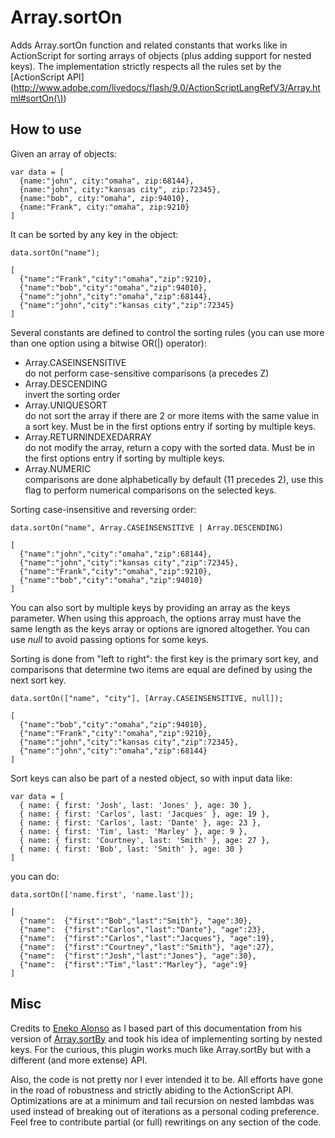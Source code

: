 Array.sortOn
===========

Adds Array.sortOn function and related constants that works like in ActionScript for sorting arrays of objects (plus adding support for nested keys).
The implementation strictly respects all the rules set by the [ActionScript API](http://www.adobe.com/livedocs/flash/9.0/ActionScriptLangRefV3/Array.html#sortOn(\))

How to use
----------

Given an array of objects:

    var data = [
      {name:"john", city:"omaha", zip:68144},
      {name:"john", city:"kansas city", zip:72345},
      {name:"bob", city:"omaha", zip:94010},
      {name:"Frank", city:"omaha", zip:9210}
    ]
  
It can be sorted by any key in the object:

    data.sortOn("name");

    [
      {"name":"Frank","city":"omaha","zip":9210},
      {"name":"bob","city":"omaha","zip":94010},
      {"name":"john","city":"omaha","zip":68144},
      {"name":"john","city":"kansas city","zip":72345}
    ]

Several constants are defined to control the sorting rules (you can use more than one option using a bitwise OR(|) operator):

 - Array.CASEINSENSITIVE  
  do not perform case-sensitive comparisons (a precedes Z)
 - Array.DESCENDING  
  invert the sorting order
 - Array.UNIQUESORT  
  do not sort the array if there are 2 or more items with the same value in a sort key. Must be in the first options entry if sorting by multiple keys.
 - Array.RETURNINDEXEDARRAY  
  do not modify the array, return a copy with the sorted data. Must be in the first options entry if sorting by multiple keys.
 - Array.NUMERIC  
  comparisons are done alphabetically by default (11 precedes 2), use this flag to perform numerical comparisons on the selected keys.

Sorting case-insensitive and reversing order:

    data.sortOn("name", Array.CASEINSENSITIVE | Array.DESCENDING)
    
    [
      {"name":"john","city":"omaha","zip":68144},
      {"name":"john","city":"kansas city","zip":72345},
      {"name":"Frank","city":"omaha","zip":9210},
      {"name":"bob","city":"omaha","zip":94010}
    ]

You can also sort by multiple keys by providing an array as the keys parameter.
When using this approach, the options array must have the same length as the keys array or options are ignored altogether. You can use _null_ to avoid passing options for some keys.

Sorting is done from "left to right": the first key is the primary sort key, and comparisons that determine two items are equal are defined by using the next sort key.

    data.sortOn(["name", "city"], [Array.CASEINSENSITIVE, null]);
    
    [
      {"name":"bob","city":"omaha","zip":94010},
      {"name":"Frank","city":"omaha","zip":9210},
      {"name":"john","city":"kansas city","zip":72345},
      {"name":"john","city":"omaha","zip":68144}
    ]

Sort keys can also be part of a nested object, so with input data like:

    var data = [
      { name: { first: 'Josh', last: 'Jones' }, age: 30 },
      { name: { first: 'Carlos', last: 'Jacques' }, age: 19 },
      { name: { first: 'Carlos', last: 'Dante' }, age: 23 },
      { name: { first: 'Tim', last: 'Marley' }, age: 9 },
      { name: { first: 'Courtney', last: 'Smith' }, age: 27 },
      { name: { first: 'Bob', last: 'Smith' }, age: 30 }
    ]
    
you can do:
    
    data.sortOn(['name.first', 'name.last']);

    [
      {"name":  {"first":"Bob","last":"Smith"}, "age":30},
      {"name":  {"first":"Carlos","last":"Dante"}, "age":23},
      {"name":  {"first":"Carlos","last":"Jacques"}, "age":19},
      {"name":  {"first":"Courtney","last":"Smith"}, "age":27},
      {"name":  {"first":"Josh","last":"Jones"}, "age":30},
      {"name":  {"first":"Tim","last":"Marley"}, "age":9}
    ]

Misc
----------

Credits to [Eneko Alonso](http://github.com/eneko) as I based part of this documentation from his version of [Array.sortBy](http://github.com/eneko/Array.sortBy) and took his idea of implementing sorting by nested keys.
For the curious, this plugin works much like Array.sortBy but with a different (and more extense) API.

Also, the code is not pretty nor I ever intended it to be. All efforts have gone in the road of robustness and strictly abiding to the ActionScript API.
Optimizations are at a minimum and tail recursion on nested lambdas was used instead of breaking out of iterations as a personal coding preference. Feel free to contribute partial (or full) rewritings on any section of the code.
